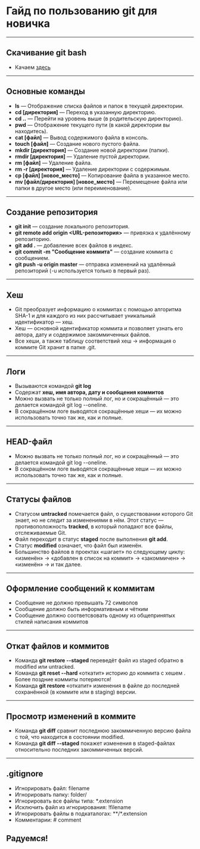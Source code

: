 # Гайд по пользованию git для новичка
---
## Скачивание git bash  
* Качаем [здесь](https://git-scm.com/download/win)
---
## Основные команды  
* **ls** — Отображение списка файлов и папок в текущей директории.  
* **cd [директория]** — Переход в указанную директорию.  
* **cd ..** — Перейти на уровень выше (в родительскую директорию).  
* **pwd** — Отображение текущего пути (в какой директории вы находитесь).  
* **cat [файл]** — Вывод содержимого файла в консоль.  
* **touch [файл]** — Создание нового пустого файла.  
* **mkdir [директория]** — Создание новой директории (папки).  
* **rmdir [директория]** — Удаление пустой директории.  
* **rm [файл]** — Удаление файла.  
* **rm -r [директория]** — Удаление директории с содержимым.  
* **cp [файл] [новое_место]** — Копирование файла в указанное место.  
* **mv [файл/директория] [новое_место]** — Перемещение файла или папки в другое место (или переименование).
---
## Создание репозитория
* **git init** — создание локального репозитория.
* **git remote add origin <URL-репозитория>** — привязка к удалённому репозиторию.
* **git add .** — добавление всех файлов в индекс.
* **git commit -m "Сообщение коммита"** — создание коммита с сообщением.
* **git push -u origin master** — отправка изменений на удалённый репозиторий (-u используется только в первый раз).
---
## Хеш  
* Git преобразует информацию о коммитах с помощью алгоритма SHA-1 и для каждого из них рассчитывает уникальный идентификатор — хеш.
* Хеш — основной идентификатор коммита и позволяет узнать его автора, дату и содержимое закоммиченных файлов.
* Все хеши, а также таблицу соответствий хеш → информация о коммите Git хранит в папке .git.
--- 
## Логи  
* Вызываются командой **git log**
* Содержат **хеш, имя автора, дату и сообщения коммитов**
* Можно вызвать не только полный лог, но и сокращённый — это делается командой git log --oneline.
* В сокращённом логе выводятся сокращённые хеши — их можно использовать точно так же, как и полные.
---
## HEAD-файл
* Можно вызвать не только полный лог, но и сокращённый — это делается командой git log --oneline.
* В сокращённом логе выводятся сокращённые хеши — их можно использовать точно так же, как и полные.
---
## Статусы файлов
* Статусом **untracked** помечается файл, о существовании которого Git знает, но не следит за изменениями в нём. Этот статус — противоположность **tracked**, в который попадают все файлы, отслеживаемые Git.
* Файл переходит в статус **staged** после выполнения **git add**.
* Статус **modified** означает, что файл был изменён.
* Большинство файлов в проектах «шагает» по следующему циклу: «изменён» → «добавлен в список на коммит» → «закоммичен» → «изменён» → и так далее.
---
## Оформление сообщений к коммитам
* Сообщение не должно превышать 72 символов
* Сообщение должно быть информативным и чётким
* Сообщение должно соответсвовать одному из общепринятых стилей написания коммитов
---
## Откат файлов и коммитов
* Команда **git restore --staged <file>** переведёт файл из staged обратно в modified или untracked.
* Команда **git reset --hard <commit hash>** «откатит» историю до коммита с хешем <hash>. Более поздние коммиты потеряются!
* Команда **git restore <file>** «откатит» изменения в файле до последней сохранённой (в коммите или в staging) версии.
---
## Просмотр изменений в коммите
* Команда **git diff** сравнит последнюю закоммиченную версию файла с той, что находится в состоянии modified.
* Команда **git diff --staged** покажет изменения в staged-файлах относительно последних закоммиченных версий.
---
## .gitignore
* Игнорировать файл: filename
* Игнорировать папку: folder/
* Игнорировать все файлы типа: *.extension
* Исключить файл из игнорирования: !filename
* Игнорировать файлы в подкаталогах: **/*.extension
* Комментарии: # comment
## Радуемся!
